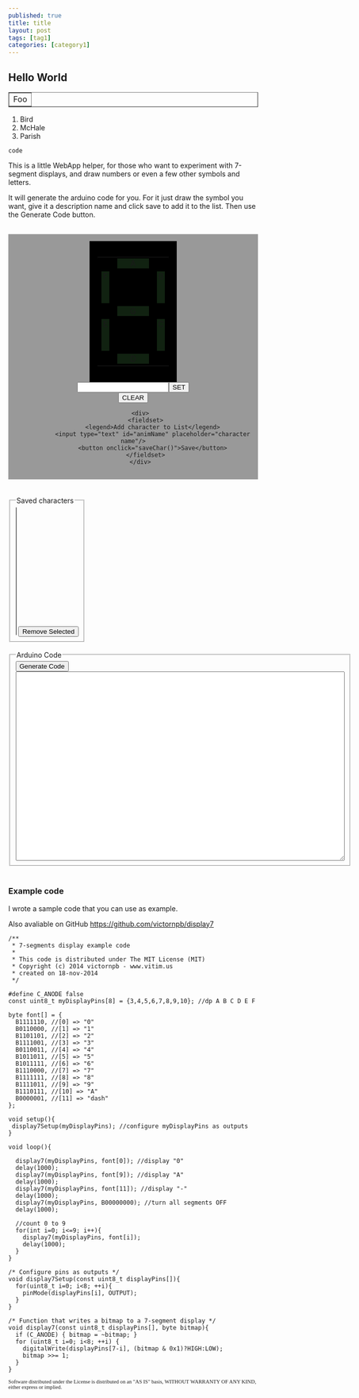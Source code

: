 ```yaml
---
published: true
title: title
layout: post
tags: [tag1]
categories: [category1]
---
```

Hello World
-------------------


<table border="1">
    <tr>
        <td>Foo</td>
    </tr>
</table>

<ol>
<li>Bird</li>
<li>McHale</li>
<li>Parish</li>
</ol>

    
    code


<div class='post-body entry-content' id='post-body-1093155099788522971' itemprop='description articleBody'>
This is a little WebApp helper, for those who want to experiment with 7-segment displays, and draw numbers or even a few other symbols and letters.<br />

It will generate the arduino code for you. For it just draw the symbol you want, give it a description name and click save to add it to the list. Then use the Generate Code button.
<br />
<br />


<style type="text/css">
.display7{
 display:inline-block;
 background-color: #000;
 padding: 1em;
 
 font: Monaco, "Panic Sans", Consolas, "Courier New", monospace;
 font-size: 12pt;
 color: transparent;
}
.display7:hover{
 color: #666;
}

.display7 .a
.display7 .b,
.display7 .c,
.display7 .d,
.display7 .e,
.display7 .f,
.display7 .g,{
 text-align: center;
}

.display7 div{
 background-color: #121;
 text-align: center;
 cursor: pointer;
}

.display7 div:hover{
 outline: 1px outset #0F0;
}

.a, .g, .g{
 width: 4em;
}

.b, .c, .e, .f{
 width: 1em;
 height: 4em;
}

.display7 div.on{
 background-color: #CF0;
}

#panel{
 text-align: center;
 background: #999;
 padding: 1em;
}

#animationPanel, #storagePanel{
 display: inline-block;
 border: 0px solid gray;
 height:auto;
}

textarea{
 text-align: left;
}
</style>

<div id="panel">
 <div id="digit1" class="display7">
   <table>
  <tr>
   <td></td>
   <td><div class="a">A</div></td>
   <td></td>
  </tr>
  <tr>
   <td><div class="f">F</div></td>
   <td></td>
   <td><div class="b">B</div></td>
  </tr>
  <tr>
   <td></td>
   <td><div class="g">G</div></td>
   <td></td>
  </tr>
  <tr>
   <td><div class="e">E</div></td>
   <td></td>
   <td><div class="c">C</div></td>
  </tr>
  <tr>
   <td></td>
   <td><div class="d">D</div></td>
   <td></td>
  </tr>
   </table>
 </div>

 <br />
 
 <div>
  <input id="dispData" type="text"><input type="button" value="SET" onclick="writeDisplay(dispData.value)"/><br />
  <input type="button" value="CLEAR" onclick="writeDisplay('0000000')"/>
 </div>

        <div>
           <fieldset>
               <legend>Add character to List</legend>
               <input type="text" id="animName" placeholder="character name"/>
               <button onclick="saveChar()">Save</button>
           </fieldset>
        </div>
</div>

<br>
<br>

<span id="storagePanel">
<fieldset>
<legend>Saved characters</legend>
 <select id="savedList" size="16" onchange="loadChar()"></select>
 <button onclick="loadChar()" style="display:none;">Load</button>
 <button onclick="deleteChar()">Remove Selected</button>
</fieldset>
</span>

<br />
<br />

<span id="codePanel">
 <fieldset>
 <legend>Arduino Code</legend>
  <button onclick="generateCode()">Generate Code</button>
  <br />
  <textarea id="code" cols="80" rows="25"></textarea>
 </fieldset>
</span>


<script type="text/javascript">

var playing, t, d1, d2;
var savedAnimations = {};

function saveChar(){
 
 var charObj = {
  name: animName.value?animName.value:prompt("Type a character name","8")||0,
  data: d1.getValue()
 }
 
 savedAnimations[charObj.name] = charObj;
 
 savedList.innerHTML = "";
 for(var a in savedAnimations){
  var opt = document.createElement('option');
  opt.innerHTML = savedAnimations[a].data+" &#8594; "+a;
  opt.value = a;
  savedList.appendChild(opt);
 }
 
 window.localStorage.setItem('savedChars', JSON.stringify(savedAnimations));
}

function loadChar(){
 var a = savedAnimations[savedList.value];
 writeDisplay(a.data);
}

function deleteChar(){
 if(savedList.value){
  var a = savedAnimations[savedList.value];
  delete savedAnimations[a.name];
  
  savedList.innerHTML = "";
  for(var a in savedAnimations){
   var opt = document.createElement('option');
   opt.innerHTML = savedAnimations[a].data+" &#8594; "+a;
   opt.value = a;
   savedList.appendChild(opt);
  }
  
  window.localStorage.setItem('savedChars', JSON.stringify(savedAnimations) );
 }
}


function generateCode(){
 
 var text = "byte dictionary[] = {\n";
 
 var i=0;
 for(var a in savedAnimations){
  text += '    B'+savedAnimations[a].data+', \t// ['+i+'] => "'+a+'"\n';
  ++i;
 }
 text += '};';
 
 code.value = text;
}

function pushB(){
 anim.value += d1.getValue()+"\n";
}


function play(){
 
 if(!playing==true){
 
  var sequence = anim.value.split(/\n/);
  var i=0;
  var r = parseInt(repeat.value);
  
  console.log('animation started');
  
  t = setInterval( function(){
   
   if(sequence[i]){
    console.log('animation frame', i, sequence[i]);
    playing = true;
    
    var bytes = sequence[i];//.split(" ");
    
    writeDisplay(bytes);
    ++i;
   }
   else{
    if(r>=0){
     i=0;
     --r;
     console.log('animation repeat');
    }else{
     clearInterval(t);
     playing = false;
     console.log('animation ended.');
    }
   }
   
   
  }, parseInt(speed.value));
 }
 else console.log('already playing!');
}

function stop(){
 playing=false;
 clearInterval(t);
 console.log('animation canceled');
}

/**
 * Add a event to a element;
 * @param {Object} element Element or ID;
 * @param {String} trigger Trigger to fire action eg:load,click,mouseover,etc;
 * @param {Function} action A pointer to a function to be called on trigger;
 */
function addEvent(element, trigger, action){
 if(typeof element==="string"){element=document.getElementById(element);}
 if(element.addEventListener){
  element.addEventListener(trigger,action,false);
  return true;
 }
 else if(element.attachEvent){
  element['e'+trigger+action] = action;
  element[trigger+action] = function() { element['e'+trigger+action]( window.event );}
  var r = element.attachEvent('on'+trigger, element[trigger+action]);
  return r;
 }
 else{
  element['on'+trigger] = action;
  return true;
 }
}

/* JAVASCRIPT GOES HERE */
addEvent(window, 'load', function(){
  d1 = new Display(digit1);
  
  writeDisplay("1111111");
  
  d1.onChange = function(){
   dispData.value = d1.getValue();
  }
  
 //Load saved animations to memory
 var storage = window.localStorage.getItem('savedChars');
 if(!storage){
  storage  ='{"0":{"name":"0","data":"1111110"},"1":{"name":"1","data":"0110000"},"2":{"name":"2","data":"1101101"},"3":{"name":"3","data":"1111001"},"4":{"name":"4","data":"0110011"},"5":{"name":"5","data":"1011011"},"6":{"name":"6","data":"1011111"},"7":{"name":"7","data":"1110000"},"8":{"name":"8","data":"1111111"},"9":{"name":"9","data":"1111011"},"A":{"name":"A","data":"1110111"},"dash":{"name":"dash","data":"0000001"}}';
 }
 if(storage){
  savedAnimations = JSON.parse(storage);
  for(var a in savedAnimations){
   var opt = document.createElement('option');
   opt.innerHTML = savedAnimations[a].data+" &#8594; "+a;;
   opt.value = a;
   savedList.appendChild(opt);
  }
 }
 
 
 
});



function writeDisplay(bytes){
 d1.setValue(bytes);
 dispData.value = bytes;
}

/*
*  Counter.js  - written by Victor N - 22/Nov/2013 - www.vitim.us
*/

function Display(displayElement){
 
 var self = this;
 
 this.pos;
 this.values = [0,1,2,3,4,5,6,7,8,9];
 
 this.options = {
  mousewheel: true,
  digitHeight: 0,
  inverted: false 
 }
 
 this.DOM = {
  display : displayElement,
  segments: [
   displayElement.querySelector('.a'),
   displayElement.querySelector('.b'),
   displayElement.querySelector('.c'),
   displayElement.querySelector('.d'),
   displayElement.querySelector('.e'),
   displayElement.querySelector('.f'),
   displayElement.querySelector('.g')
  ]
 }
 
 this.DOM.display.onclick=function(){
  
 }
 
 for(var i=0; i<this.DOM.segments.length; ++i){
  this.DOM.segments[i].onclick = function(){
   this.classList.toggle("on");
   
   if(self.onChange) self.onChange();
  }
 }
 
 /* 
 //Initial Values
 if(this.DOM.counter.innerHTML.indexOf('|')>-1){
  this.values = this.DOM.counter.innerHTML.split('|');
 }
 this.DOM.counter.innerHTML = "";
  
 this.DOM.counter.classList.add('counter');
 this.DOM.wheel.classList.add('wheel');
 this.DOM.digitAbove.classList.add('digit');
 this.DOM.digitCenter.classList.add('digit');
 this.DOM.digitBelow.classList.add('digit');
 this.DOM.digitAbove.classList.add('above');
 this.DOM.digitCenter.classList.add('center');
 this.DOM.digitBelow.classList.add('below');
 
 this.DOM.counter.appendChild(this.DOM.wheel);
 this.DOM.wheel.appendChild(this.DOM.digitAbove);
 this.DOM.wheel.appendChild(this.DOM.digitCenter);
 this.DOM.wheel.appendChild(this.DOM.digitBelow);
 
 //compute digit height
 //this.options.digitHeight = this.DOM.digitCenter.offsetHeight;
 this.options.digitHeight = parseInt(window.getComputedStyle(this.DOM.digitCenter, null).getPropertyValue("height"));
 this.setPos(0);
 
 this.DOM.counter.onmousewheel = this.mouseWheel();
 */
 
}

Display.prototype.setValue = function(value){
 
 if(typeof value=="number")
  value = value.toString();
 
 for(var i=0; i<this.DOM.segments.length; ++i){
  
  var b = value.charAt(i);
  if(b=="1")
   this.DOM.segments[i].classList.add("on");
  else
   this.DOM.segments[i].classList.remove("on");
 }
 
}


Display.prototype.getValue = function(value){
 
 var byte=[];
 
 for(var i=0; i<this.DOM.segments.length; ++i){
  byte.push( this.DOM.segments[i].classList.contains("on")?1:0)
 }
 
 return byte.join('');
}
</script>



<br>
<h3>Example code</h3>
<p>I wrote a sample code that you can use as example.</p>
<p>Also avaliable on GitHub <a href="https://github.com/victornpb/display7">https://github.com/victornpb/display7</a> </p>
<script src="https://google-code-prettify.googlecode.com/svn/loader/run_prettify.js?skin=default&lang=html&lang=js&lang=css&lang=cpp"></script>

<pre class="prettyprint" style="font-size: 9pt">
/**
 * 7-segments display example code
 * 
 * This code is distributed under The MIT License (MIT)
 * Copyright (c) 2014 victornpb - www.vitim.us
 * created on 18-nov-2014
 */

#define C_ANODE false
const uint8_t myDisplayPins[8] = {3,4,5,6,7,8,9,10}; //dp A B C D E F G

byte font[] = {
  B1111110, //[0] => "0"
  B0110000, //[1] => "1"
  B1101101, //[2] => "2"
  B1111001, //[3] => "3"
  B0110011, //[4] => "4"
  B1011011, //[5] => "5"
  B1011111, //[6] => "6"
  B1110000, //[7] => "7"
  B1111111, //[8] => "8"
  B1111011, //[9] => "9"
  B1110111, //[10] => "A"
  B0000001, //[11] => "dash"
};

void setup(){
 display7Setup(myDisplayPins); //configure myDisplayPins as outputs
}

void loop(){
  
  display7(myDisplayPins, font[0]); //display "0"
  delay(1000);
  display7(myDisplayPins, font[9]); //display "A"
  delay(1000);
  display7(myDisplayPins, font[11]); //display "-"
  delay(1000);
  display7(myDisplayPins, B00000000); //turn all segments OFF
  delay(1000);

  //count 0 to 9
  for(int i=0; i<=9; i++){
    display7(myDisplayPins, font[i]);
    delay(1000);
  }
}

/* Configure pins as outputs */
void display7Setup(const uint8_t displayPins[]){
  for(uint8_t i=0; i<8; ++i){
    pinMode(displayPins[i], OUTPUT);
  }
}

/* Function that writes a bitmap to a 7-segment display */
void display7(const uint8_t displayPins[], byte bitmap){
  if (C_ANODE) { bitmap = ~bitmap; }
  for (uint8_t i=0; i<8; ++i) {
    digitalWrite(displayPins[7-i], (bitmap & 0x1)?HIGH:LOW);
    bitmap >>= 1;
  }
}
</pre>

<span style="font-size: 8pt; font-family: courier-new">
Software distributed under the License is distributed on an "AS IS"
basis, WITHOUT WARRANTY OF ANY KIND, either express or implied.
</span>